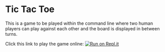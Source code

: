 # Tic Tac Toe

This is a game to be played within the command line where two human players can play against each other and the board is displayed in between turns.

Click this link to play the game online:
[![Run on Repl.it](https://repl.it/badge/github/Kfollen93/Tic_Tac_Toe)](https://repl.it/github/Kfollen93/Tic_Tac_Toe)
